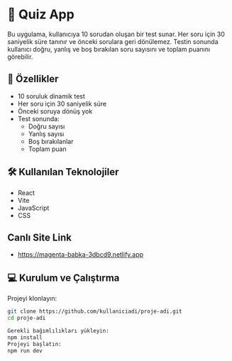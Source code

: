# 🧠 Quiz App

Bu uygulama, kullanıcıya 10 sorudan oluşan bir test sunar. Her soru için 30 saniyelik süre tanınır ve önceki sorulara geri dönülemez. Testin sonunda kullanıcı doğru, yanlış ve boş bırakılan soru sayısını ve toplam puanını görebilir.

## 🚀 Özellikler

- 10 soruluk dinamik test
- Her soru için 30 saniyelik süre
- Önceki soruya dönüş yok
- Test sonunda:
  - Doğru sayısı
  - Yanlış sayısı
  - Boş bırakılanlar
  - Toplam puan

## 🛠️ Kullanılan Teknolojiler

- React
- Vite
- JavaScript
- CSS

## Canlı Site Link
- https://magenta-babka-3dbcd9.netlify.app

## 💻 Kurulum ve Çalıştırma

Projeyi klonlayın:

```bash
git clone https://github.com/kullaniciadi/proje-adi.git
cd proje-adi

Gerekli bağımlılıkları yükleyin:
npm install
Projeyi başlatın:
npm run dev




